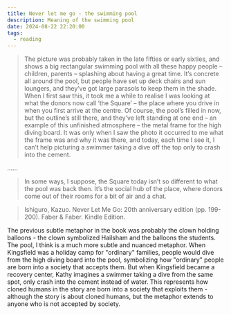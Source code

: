 ```yaml
---
title: Never let me go - the swimming pool
description: Meaning of the swimming pool
date: 2024-08-22 22:20:00
tags:
  - reading
---
```


> The picture was probably taken in the late fifties or early sixties, and shows a big rectangular swimming pool with all these happy people – children, parents – splashing about having a great time. It’s concrete all around the pool, but people have set up deck chairs and sun loungers, and they’ve got large parasols to keep them in the shade. When I first saw this, it took me a while to realise I was looking at what the donors now call ‘the Square’ – the place where you drive in when you first arrive at the centre. Of course, the pool’s filled in now, but the outline’s still there, and they’ve left standing at one end – an example of this unfinished atmosphere – the metal frame for the high diving board. It was only when I saw the photo it occurred to me what the frame was and why it was there, and today, each time I see it, I can’t help picturing a swimmer taking a dive off the top only to crash into the cement.

......

> In some ways, I suppose, the Square today isn’t so different to what the pool was back then. It’s the social hub of the place, where donors come out of their rooms for a bit of air and a chat.

> Ishiguro, Kazuo. Never Let Me Go: 20th anniversary edition (pp. 199-200). Faber & Faber. Kindle Edition. 


The previous subtle metaphor in the book was probably the clown holding balloons - the clown symbolized Hailsham and the balloons the students. The pool, I think is a much more subtle and nuanced metaphor. When Kingsfield was a holiday camp for "ordinary" families, people would dive from the high diving board into the pool, symbolizing how "ordinary" people are born into a society that accepts them. But when Kingsfield became a recovery center, Kathy imagines a swimmer taking a dive from the same spot, only crash into the cement instead of water. This represents how cloned humans in the story are born into a society that exploits them - although the story is about cloned humans, but the metaphor extends to anyone who is not accepted by society.

